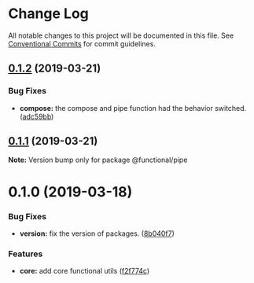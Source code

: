 # Change Log

All notable changes to this project will be documented in this file.
See [Conventional Commits](https://conventionalcommits.org) for commit guidelines.

## [0.1.2](https://github.com/Oscar170/-functional/compare/@functional/pipe@0.1.1...@functional/pipe@0.1.2) (2019-03-21)


### Bug Fixes

* **compose:** the compose and pipe function had the behavior switched. ([adc59bb](https://github.com/Oscar170/-functional/commit/adc59bb))





## [0.1.1](https://github.com/Oscar170/-functional/compare/@functional/pipe@0.1.0...@functional/pipe@0.1.1) (2019-03-21)

**Note:** Version bump only for package @functional/pipe





# 0.1.0 (2019-03-18)


### Bug Fixes

* **version:** fix the version of packages. ([8b040f7](https://github.com/Oscar170/-functional/commit/8b040f7))


### Features

* **core:** add core functional utils ([f2f774c](https://github.com/Oscar170/-functional/commit/f2f774c))
